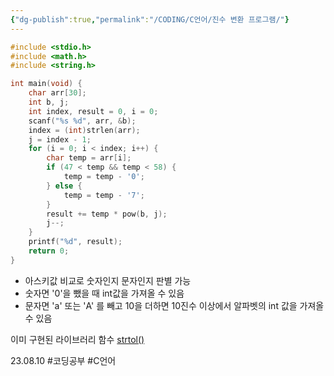 ```yaml
---
{"dg-publish":true,"permalink":"/CODING/C언어/진수 변환 프로그램/"}
---
```



```c
#include <stdio.h>
#include <math.h>
#include <string.h>

int main(void) {
	char arr[30];
	int b, j;
	int index, result = 0, i = 0;
	scanf("%s %d", arr, &b);
	index = (int)strlen(arr);
	j = index - 1;
	for (i = 0; i < index; i++) {
		char temp = arr[i];
		if (47 < temp && temp < 58) {
			temp = temp - '0';
		} else {
			temp = temp - '7';
		}
		result += temp * pow(b, j);
		j--;
	}
	printf("%d", result);
	return 0;
}
```

- 아스키값 비교로 숫자인지 문자인지 판별 가능
- 숫자면 '0'을 뺐을 때 int값을 가져올 수 있음
- 문자면 'a' 또는 'A' 를 빼고 10을 더하면 10진수 이상에서 알파벳의 int 값을 가져올 수 있음 

이미 구현된 라이브러리 함수
[strtol()](http://dystopiancode.blogspot.com/2011/10/radix-conversion-in-c.html )

23.08.10
#코딩공부 #C언어 